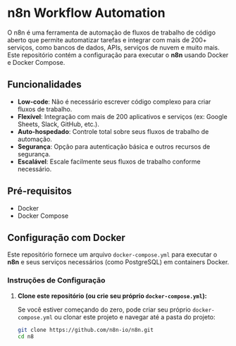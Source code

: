 # n8n Workflow Automation

O n8n é uma ferramenta de automação de fluxos de trabalho de código aberto que permite automatizar tarefas e integrar com mais de 200+ serviços, como bancos de dados, APIs, serviços de nuvem e muito mais. Este repositório contém a configuração para executar o **n8n** usando Docker e Docker Compose.

## Funcionalidades

- **Low-code**: Não é necessário escrever código complexo para criar fluxos de trabalho.
- **Flexível**: Integração com mais de 200 aplicativos e serviços (ex: Google Sheets, Slack, GitHub, etc.).
- **Auto-hospedado**: Controle total sobre seus fluxos de trabalho de automação.
- **Segurança**: Opção para autenticação básica e outros recursos de segurança.
- **Escalável**: Escale facilmente seus fluxos de trabalho conforme necessário.

## Pré-requisitos

- Docker
- Docker Compose

## Configuração com Docker

Este repositório fornece um arquivo `docker-compose.yml` para executar o **n8n** e seus serviços necessários (como PostgreSQL) em containers Docker.

### Instruções de Configuração

1. **Clone este repositório (ou crie seu próprio `docker-compose.yml`):**

   Se você estiver começando do zero, pode criar seu próprio `docker-compose.yml` ou clonar este projeto e navegar até a pasta do projeto:
   ```bash
   git clone https://github.com/n8n-io/n8n.git
   cd n8

